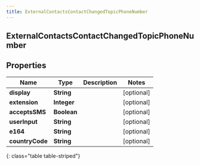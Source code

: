 ```yaml
---
title: ExternalContactsContactChangedTopicPhoneNumber
---
```

## ExternalContactsContactChangedTopicPhoneNumber


## Properties

| Name | Type | Description | Notes |
| ------------ | ------------- | ------------- | ------------- |
| **display** | <!----><!---->**String**<!----> |  |  [optional] |
| **extension** | <!----><!---->**Integer**<!----> |  |  [optional] |
| **acceptsSMS** | <!----><!---->**Boolean**<!----> |  |  [optional] |
| **userInput** | <!----><!---->**String**<!----> |  |  [optional] |
| **e164** | <!----><!---->**String**<!----> |  |  [optional] |
| **countryCode** | <!----><!---->**String**<!----> |  |  [optional] |
{: class="table table-striped"}



